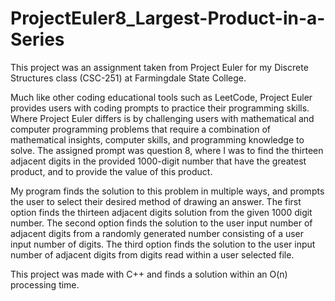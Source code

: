 # ProjectEuler8_Largest-Product-in-a-Series

This project was an assignment taken from Project Euler for my Discrete Structures class (CSC-251) at Farmingdale State College.

Much like other coding educational tools such as LeetCode, Project Euler provides users with coding prompts to practice their programming skills.
Where Project Euler differs is by challenging users with mathematical and computer programming problems that require a combination of mathematical insights, computer skills, and programming knowledge to solve.
The assigned prompt was question 8, where I was to find the thirteen adjacent digits in the provided 1000-digit number that have the greatest product, and to provide the value of this product.

My program finds the solution to this problem in multiple ways, and prompts the user to select their desired method of drawing an answer.
The first option finds the thirteen adjacent digits solution from the given 1000 digit number. 
The second option finds the solution to the user input number of adjacent digits from a randomly generated number consisting of a user input number of digits. 
The third option finds the solution to the user input number of adjacent digits from digits read within a user selected file. 

This project was made with C++ and finds a solution within an O(n) processing time. 
